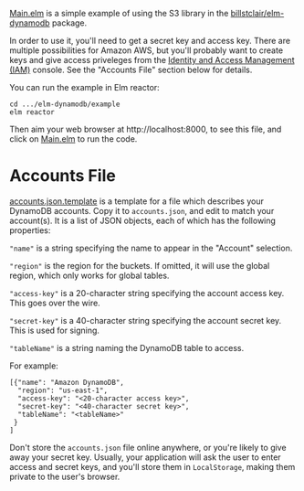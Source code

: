 [Main.elm](Main.elm) is a simple example of using the S3 library in the [billstclair/elm-dynamodb](http://package.elm-lang.org/packages/billstclair/elm-dynamodb/latest) package.

In order to use it, you'll need to get a secret key and access key. There are multiple possibilities for Amazon AWS, but you'll probably want to create keys and give access priveleges from the [Identity and Access Management (IAM)](https://console.aws.amazon.com/iam/) console. See the "Accounts File" section below for details.

You can run the example in Elm reactor:

    cd .../elm-dynamodb/example
    elm reactor
    
Then aim your web browser at http://localhost:8000, to see this file, and click on [Main.elm](Main.elm) to run the code.

# Accounts File

[accounts.json.template](accounts.json.template) is a template for a file which describes your DynamoDB accounts. Copy it to `accounts.json`, and edit to match your account(s). It is a list of JSON objects, each of which has the following properties:

`"name"` is a string specifying the name to appear in the "Account" selection.

`"region"` is the region for the buckets. If omitted, it will use the global region, which only works for global tables.

`"access-key"` is a 20-character string specifying the account access key. This goes over the wire.

`"secret-key"` is a 40-character string specifying the account secret key. This is used for signing.

`"tableName"` is a string naming the DynamoDB table to access.

For example:

    [{"name": "Amazon DynamoDB",
      "region": "us-east-1",
      "access-key": "<20-character access key>",
      "secret-key": "<40-character secret key>",
      "tableName": "<tableName>"
     }
    ]

Don't store the `accounts.json` file online anywhere, or you're likely to give away your secret key. Usually, your application will ask the user to enter access and secret keys, and you'll store them in `LocalStorage`, making them private to the user's browser.
